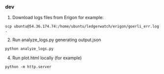 

### dev


1. Download logs files from Erigon for example:
```
scp ubuntu@54.36.174.74:/home/ubuntu/ledgerwatch/erigon/goerli_err.log .
```

2. Run analyze_logs.py generating output.json

```
python analyze_logs.py
```

4. Run plot.html locally (for example)

```
python -m http.server
```